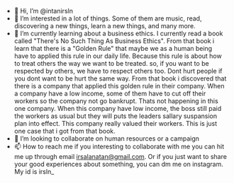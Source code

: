 - 👋 Hi, I’m @intanirsln
- 👀 I’m interested in a lot of things. Some of them are music, read, discovering a new things, learn a new things, and many more. 
- 🌱 I’m currently learning about a business ethics. I currently read a book called "There's No Such Thing As Business Ethics". From that book i learn that there is a "Golden Rule" that maybe we as a human being have to applied this rule in our daily life. Because this rule is about how to treat others the way we want to be treated. so, if you want to be respected by others, we have to respect others too. Dont hurt people if you dont want to be hurt the same way. 
From that book i discovered that there is a company that applied this golden rule in their company. When a company have a low income, some of them have to cut off their workers so the company not go bankrupt. Thats not happening in this one company.
When this company have low income, the boss still paid the workers as usual but they will puts the leaders sallary suspansion plan into effect. This company really valued their workers. This is just one case that i got from that book.  
- 💞️ I’m looking to collaborate on human resources or a campaign
- 📫 How to reach me if you interesting to collaborate with me you can hit me up through email irsalanatan@gmail.com. Or if you just want to share your good experiences about something, you can dm me on instagram. My id is irsln_


<!---
intanirsln/intanirsln is a ✨ special ✨ repository because its `README.md` (this file) appears on your GitHub profile.
You can click the Preview link to take a look at your changes.
--->
